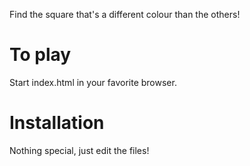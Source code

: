 Find the square that's a different colour than the others!

# To play

Start index.html in your favorite browser.

# Installation

Nothing special, just edit the files!
